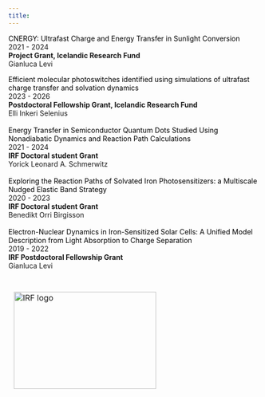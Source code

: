 ```yaml
---
title:
---
```


<!-- <h1 style="text-align: center;"> Funding </h1> -->

<head>
    <style>
        /* Normal link style */
        a {
            color: black; /* Set the default color of the link */
            text-decoration: none; /* Remove underline, if you want */
        }
        /* Style for the link when hovered over */
        a:hover {
            color: #105fbd; /* Set the color to blue on hover */
            text-decoration: underline; /* Add underline on hover */
        }
        table {
            border-collapse: collapse;
            width: 100%;
            border-top: none; /* Remove top border of the table */
        }
        td {
            padding: 10px;
            border: 1px solid transparent; /* Set border color to transparent */
            width: 50%; /* Set equal width for both columns */
        }
        img {
            max-width: 100%;
            height: auto;
            display: block;
            margin-bottom: 10px;
        }
    </style>
</head>

<a href="https://sjodir.rannis.is/gagnatorg/app_details.php?id=7734&fund=13&eid=6716"> CNERGY: Ultrafast Charge and Energy Transfer in Sunlight Conversion</a> <br> 
2021 - 2024 <br>
<b>Project Grant, Icelandic Research Fund</b> <br> 
Gianluca Levi

<a href="https://sjodir.rannis.is/gagnatorg/app_details.php?id=9678&fund=5&eid=1759"> 
Efficient molecular photoswitches identified using simulations of ultrafast charge transfer and solvation dynamics </a> <br>
2023 - 2026 <br>  
<b>Postdoctoral Fellowship Grant, Icelandic Research Fund</b> <br> 
Elli Inkeri Selenius <br>     
<br>

<a href="https://sjodir.rannis.is/gagnatorg/app_details.php?id=7751&fund=15&eid=6713"> 
Energy Transfer in Semiconductor Quantum Dots Studied Using Nonadiabatic Dynamics and Reaction Path Calculations</a> <br>  
2021 - 2024 <br>  
<b>IRF Doctoral student Grant</b> <br> 
Yorick Leonard A. Schmerwitz <br>     
<br>

<a href="https://sjodir.rannis.is/gagnatorg/app_details.php?id=7014&fund=15&eid=9816"> 
Exploring the Reaction Paths of Solvated Iron Photosensitizers: a Multiscale Nudged Elastic Band Strategy</a> <br>  
2020 - 2023  <br>  
<b>IRF Doctoral student Grant</b> <br> 
Benedikt Orri Birgisson <br>     
<br>

<a href="https://sjodir.rannis.is/gagnatorg/app_details.php?id=6070&fund=14&eid=11178"> 
Electron-Nuclear Dynamics in Iron-Sensitized Solar Cells: A Unified Model Description from Light Absorption to Charge Separation</a> <br>  
2019 - 2022 <br>  
<b>IRF Postdoctoral Fellowship Grant</b> <br> 
Gianluca Levi <br>     
<br>

<body>
<table>
  <tr>
    <td> <img src="../images/irf_logo.png" alt="IRF logo" style="width: 285px; height: 195px;">
    </td>
  </tr>
<!--  <tr>
    <td> <img src="../images/irf_logo.png" alt="IRF logo" style="width: 285px; height: 195px;">
         <span style="color: #cb5041; font-weight: bold;">EQuanDo</span>:
         <a href="https://sjodir.rannis.is/gagnatorg/app_details.php?id=7751&fund=15&eid=6713"> 
         Energy Transfer in Semiconductor Quantum Dots Studied Using Nonadiabatic Dynamics and Reaction Path Calculations</a> <br>  
         <br>
         2021 - 2024 <br>  
         <b>IRF Doctoral student Grant</b> <br> 
         Yorick Leonard A. Schmerwitz
    </td>
    <td> <img src="../images/irf_logo.png" alt="IRF logo" style="width: 285px; height: 195px;">
         <a href="https://sjodir.rannis.is/gagnatorg/app_details.php?id=7014&fund=15&eid=9816"> 
         Exploring the Reaction Paths of Solvated Iron Photosensitizers: a Multiscale Nudged Elastic Band Strategy</a> <br>  
         <br>
         2020 - 2023  <br>  
         <b>IRF Doctoral student Grant</b> <br> 
         Benedikt Orri Birgisson
    </td>
  </tr>
  <tr>
    <td> <img src="../images/irf_logo.png" alt="IRF logo" style="width: 285px; height: 195px;">
         <a href="https://sjodir.rannis.is/gagnatorg/app_details.php?id=6070&fund=14&eid=11178"> 
         Electron-Nuclear Dynamics in Iron-Sensitized Solar Cells: A Unified Model Description from Light Absorption to Charge Separation</a> <br>  
         <br>
         2019 - 2022 <br>  
         <b>IRF Postdoctoral Fellowship Grant</b> <br> 
         Gianluca Levi
    </td> 
  </tr> -->
</table>
</body>
